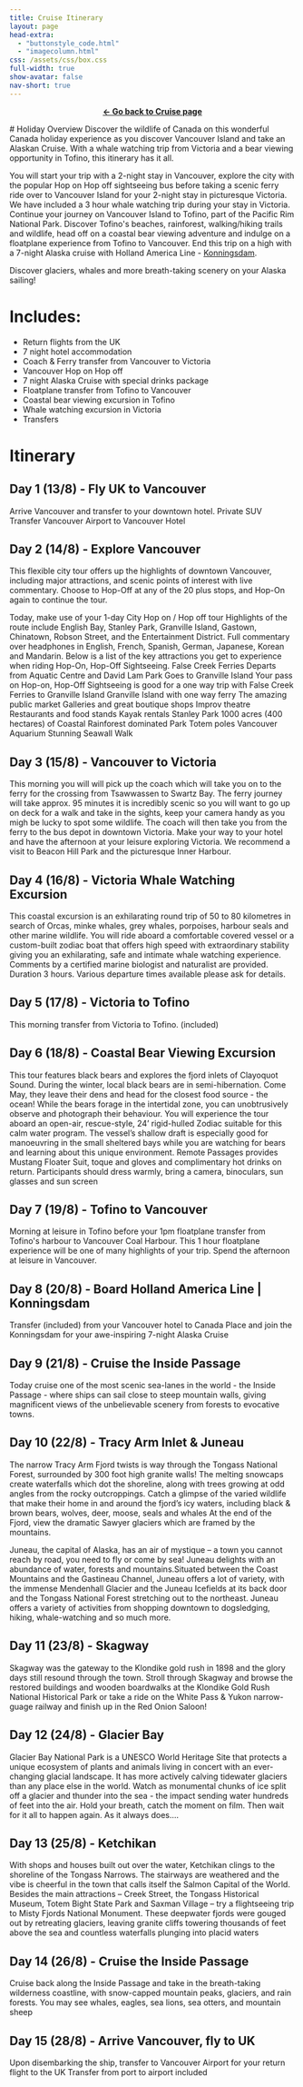 ```yaml
---
title: Cruise Itinerary
layout: page
head-extra: 
  - "buttonstyle_code.html"
  - "imagecolumn.html"
css: /assets/css/box.css
full-width: true
show-avatar: false
nav-short: true
---
```

<p style="text-align: center;"><strong><a href="https://bradleykennedy.co.uk/cruise">&larr; Go back to Cruise page</a></strong></p>
# Holiday Overview
Discover the wildlife of Canada on this wonderful Canada holiday experience as you discover Vancouver Island and take an Alaskan Cruise. With a whale watching trip from Victoria and a bear viewing opportunity in Tofino, this itinerary has it all.

You will start your trip with a 2-night stay in Vancouver, explore the city with the popular Hop on Hop off sightseeing bus before taking a scenic ferry ride over to Vancouver Island for your 2-night stay in picturesque Victoria. We have included a 3 hour whale watching trip during your stay in Victoria. Continue your journey on Vancouver Island to Tofino, part of the Pacific Rim National Park. Discover Tofino's beaches, rainforest, walking/hiking trails and wildlife, head off on a coastal bear viewing adventure and indulge on a floatplane experience from Tofino to Vancouver. End this trip on a high with a 7-night Alaska cruise with Holland America Line - [Konningsdam](https://www.hollandamerica.com/en_US/cruise-ships/ms-koningsdam/1.html).

Discover glaciers, whales and more breath-taking scenery on your Alaska sailing!

# Includes:
- Return flights from the UK
- 7 night hotel accommodation
- Coach & Ferry transfer from Vancouver to Victoria
- Vancouver Hop on Hop off
- 7 night Alaska Cruise with special drinks package
- Floatplane transfer from Tofino to Vancouver
- Coastal bear viewing excursion in Tofino
- Whale watching excursion in Victoria
- Transfers

# Itinerary 

## Day 1 (13/8) - Fly UK to Vancouver
Arrive Vancouver and transfer to your downtown hotel. Private SUV Transfer Vancouver Airport to Vancouver Hotel

## Day 2 (14/8) - Explore Vancouver
This flexible city tour offers up the highlights of downtown Vancouver, including major attractions, and scenic points of interest with live commentary. Choose to Hop-Off at any of the 20 plus stops, and Hop-On again to continue the tour.

Today, make use of your 1-day City Hop on / Hop off tour
Highlights of the route include English Bay, Stanley Park, Granville Island, Gastown, Chinatown, Robson Street, and the Entertainment District.
Full commentary over headphones in English, French, Spanish, German, Japanese, Korean and Mandarin.
Below is a list of the key attractions you get to experience when riding Hop-On, Hop-Off Sightseeing.
False Creek Ferries Departs from Aquatic Centre and David Lam Park Goes to Granville Island
Your pass on Hop-on, Hop-Off Sightseeing is good for a one way trip with False Creek Ferries to Granville Island
Granville Island with one way ferry The amazing public market Galleries and great boutique shops Improv theatre Restaurants and food stands Kayak rentals Stanley Park 1000 acres (400 hectares) of Coastal Rainforest dominated Park Totem poles Vancouver Aquarium Stunning Seawall Walk

## Day 3 (15/8) - Vancouver to Victoria
This morning you will will pick up the coach which will take you on to the ferry for the crossing from Tsawwassen to Swartz Bay. The ferry journey will take approx. 95 minutes it is incredibly scenic so you will want to go up on deck for a walk and take in the sights, keep your camera handy as you migh be lucky to spot some wildlife. The coach will then take you from the ferry to the bus depot in downtown Victoria. Make your way to your hotel and have the afternoon at your leisure exploring Victoria. We recommend a visit to Beacon Hill Park and the picturesque Inner Harbour.

## Day 4 (16/8) - Victoria Whale Watching Excursion
This coastal excursion is an exhilarating round trip of 50 to 80 kilometres in search of Orcas, minke whales, grey whales, porpoises, harbour seals and other marine wildlife. You will ride aboard a comfortable covered vessel or a custom-built zodiac boat that offers high speed with extraordinary stability giving you an exhilarating, safe and intimate whale watching experience. Comments by a certified marine biologist and naturalist are provided. Duration 3 hours. Various departure times available please ask for details.

## Day 5 (17/8) - Victoria to Tofino
This morning transfer from Victoria to Tofino. (included)

## Day 6 (18/8) - Coastal Bear Viewing Excursion
This tour features black bears and explores the fjord inlets of Clayoquot Sound. During the winter, local black bears are in semi-hibernation. Come May, they leave their dens and head for the closest food source - the ocean! While the bears forage in the intertidal zone, you can unobtrusively observe and photograph their behaviour. You will experience the tour aboard an open-air, rescue-style, 24’ rigid-hulled Zodiac suitable for this calm water program. The vessel’s shallow draft is especially good for manoeuvring in the small sheltered bays while you are watching for bears and learning about this unique environment. Remote Passages provides Mustang Floater Suit, toque and gloves and complimentary hot drinks on return. Participants should dress warmly, bring a camera, binoculars, sun glasses and sun screen

## Day 7 (19/8) - Tofino to Vancouver
Morning at leisure in Tofino before your 1pm floatplane transfer from Tofino's harbour to Vancouver Coal Harbour. This 1 hour floatplane experience will be one of many highlights of your trip. Spend the afternoon at leisure in Vancouver.

## Day 8 (20/8) - Board Holland America Line | Konningsdam
Transfer (included) from your Vancouver hotel to Canada Place and join the Konningsdam for your awe-inspiring 7-night Alaska Cruise

## Day 9 (21/8) - Cruise the Inside Passage
Today cruise one of the most scenic sea-lanes in the world - the Inside Passage - where ships can sail close to steep mountain walls, giving magnificent views of the unbelievable scenery from forests to evocative towns.

## Day 10 (22/8) - Tracy Arm Inlet & Juneau
The narrow Tracy Arm Fjord twists is way through the Tongass National Forest, surrounded by 300 foot high granite walls! The melting snowcaps create waterfalls which dot the shoreline, along with trees growing at odd angles from the rocky outcroppings. Catch a glimpse of the varied wildlife that make their home in and around the fjord’s icy waters, including black & brown bears, wolves, deer, moose, seals and whales At the end of the Fjord, view the dramatic Sawyer glaciers which are framed by the mountains.

Juneau, the capital of Alaska, has an air of mystique – a town you cannot reach by road, you need to fly or come by sea! Juneau delights with an abundance of water, forests and mountains.Situated between the Coast Mountains and the Gastineau Channel, Juneau offers a lot of variety, with the immense Mendenhall Glacier and the Juneau Icefields at its back door and the Tongass National Forest stretching out to the northeast. Juneau offers a variety of activities from shopping downtown to dogsledging, hiking, whale-watching and so much more.

## Day 11 (23/8) - Skagway
Skagway was the gateway to the Klondike gold rush in 1898 and the glory days still resound through the town. Stroll through Skagway and browse the restored buildings and wooden boardwalks at the Klondike Gold Rush National Historical Park or take a ride on the White Pass & Yukon narrow-guage railway and finish up in the Red Onion Saloon!

## Day 12 (24/8) - Glacier Bay
Glacier Bay National Park is a UNESCO World Heritage Site that protects a unique ecosystem of plants and animals living in concert with an ever-changing glacial landscape. It has more actively calving tidewater glaciers than any place else in the world. Watch as monumental chunks of ice split off a glacier and thunder into the sea - the impact sending water hundreds of feet into the air. Hold your breath, catch the moment on film. Then wait for it all to happen again. As it always does….

## Day 13 (25/8) - Ketchikan
With shops and houses built out over the water, Ketchikan clings to the shoreline of the Tongass Narrows. The stairways are weathered and the vibe is cheerful in the town that calls itself the Salmon Capital of the World. Besides the main attractions – Creek Street, the Tongass Historical Museum, Totem Bight State Park and Saxman Village – try a flightseeing trip to Misty Fjords National Monument. These deepwater fjords were gouged out by retreating glaciers, leaving granite cliffs towering thousands of feet above the sea and countless waterfalls plunging into placid waters

## Day 14 (26/8) - Cruise the Inside Passage
Cruise back along the Inside Passage and take in the breath-taking wilderness coastline, with snow-capped mountain peaks, glaciers, and rain forests. You may see whales, eagles, sea lions, sea otters, and mountain sheep

## Day 15 (28/8) - Arrive Vancouver, fly to UK
Upon disembarking the ship, transfer to Vancouver Airport for your return flight to the UK
Transfer from port to airport included